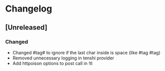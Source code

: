 # Changelog

## [Unreleased]
### Changed
- Changed #tag# to ignore if the last char inside is space (like #tag #tag)
- Removed unnecessary logging in tenshi provider
- Add httpoison options to post call in !tl